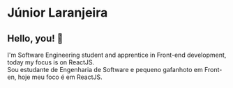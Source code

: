 # Júnior Laranjeira

## Hello, you! 👋
I'm Software Engineering student and apprentice in Front-end development, today my focus is on ReactJS.</br>
Sou estudante de Engenharia de Software e pequeno gafanhoto em Front-en, hoje meu foco é em ReactJS. 

 

